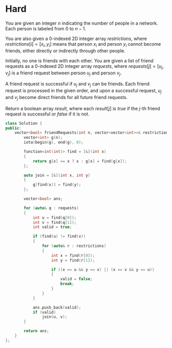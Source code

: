 # Hard

You are given an integer $n$ indicating the number of people in a network. Each person is labeled from $0$ to $n - 1$.

You are also given a 0-indexed 2D integer array $restrictions$, where $restrictions[i] = [x_i, y_i]$ means that person $x_i$ and person $y_i$ cannot become friends, either directly or indirectly through other people.

Initially, no one is friends with each other. You are given a list of friend requests as a 0-indexed 2D integer array $requests$, where $requests[j] = [u_j, v_j]$ is a friend request between person $u_j$ and person $v_j$.

A friend request is successful if $u_j$ and $v_j$ can be friends. Each friend request is processed in the given order, and upon a successful request, $u_j$ and $v_j$ become direct friends for all future friend requests.

Return a boolean array $result$, where each $result[j]$ is $true$ if the $j$-th friend request is successful or $false$ if it is not.

```cpp
class Solution {
public:
    vector<bool> friendRequests(int n, vector<vector<int>>& restrictions, vector<vector<int>>& requests) {
        vector<int> g(n);
        iota(begin(g), end(g), 0);

        function<int(int)> find = [&](int x)
        {
            return g[x] == x ? x : g[x] = find(g[x]);
        };

        auto join = [&](int x, int y)
        {
            g[find(x)] = find(y);
        };

        vector<bool> ans;

        for (auto& q : requests)
        {
            int u = find(q[0]);
            int v = find(q[1]);
            int valid = true;

            if (find(u) != find(v))
            {
                for (auto& r : restrictions)
                {
                    int x = find(r[0]);
                    int y = find(r[1]);

                    if ((x == u && y == v) || (x == v && y == u))
                    {
                        valid = false;
                        break;
                    }
                }
            }

            ans.push_back(valid);
            if (valid)
                join(u, v);
        }

        return ans;
    }
};
```
